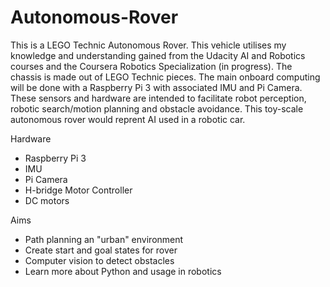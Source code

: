 # Autonomous-Rover
This is a LEGO Technic Autonomous Rover. This vehicle utilises my knowledge and understanding gained from the Udacity AI and Robotics courses and the Coursera Robotics Specialization (in progress). The chassis is made out of LEGO Technic pieces. The main onboard computing will be done with a Raspberry Pi 3 with associated IMU and Pi Camera. These sensors and hardware are intended to facilitate robot perception, robotic search/motion planning and obstacle avoidance. This toy-scale autonomous rover would reprent AI used in a robotic car.

Hardware
- Raspberry Pi 3
- IMU
- Pi Camera
- H-bridge Motor Controller
- DC motors

Aims
- Path planning an "urban" environment
- Create start and goal states for rover
- Computer vision to detect obstacles 
- Learn more about Python and usage in robotics

